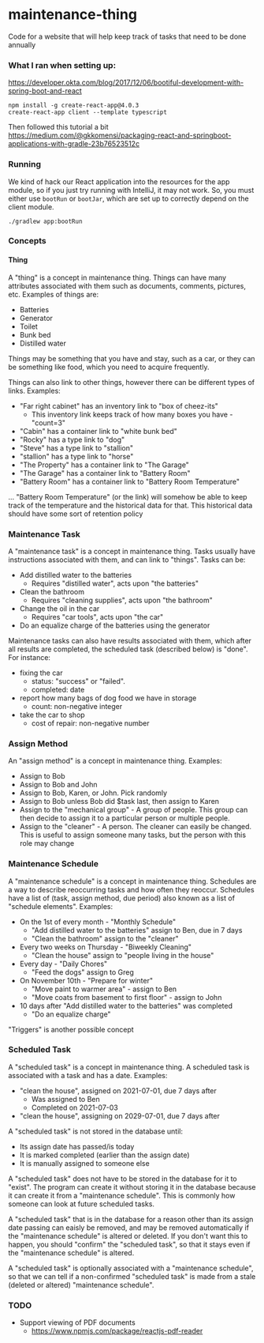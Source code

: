 # maintenance-thing
Code for a website that will help keep track of tasks that need to be done annually

### What I ran when setting up:
https://developer.okta.com/blog/2017/12/06/bootiful-development-with-spring-boot-and-react
```shell
npm install -g create-react-app@4.0.3
create-react-app client --template typescript
```
Then followed this tutorial a bit https://medium.com/@gkkomensi/packaging-react-and-springboot-applications-with-gradle-23b76523512c


### Running
We kind of hack our React application into the resources for the app module, so if you just try running with
IntelliJ, it may not work. So, you must either use `bootRun` or `bootJar`, which are set up to correctly depend on
the client module.
```shell
./gradlew app:bootRun
```

### Concepts
#### Thing
A "thing" is a concept in maintenance thing. Things can have many attributes associated with them such as documents,
comments, pictures, etc. Examples of things are:
* Batteries
* Generator
* Toilet
* Bunk bed
* Distilled water

Things may be something that you have and stay, such as a car, or they can be something like food, which you need to
acquire frequently.

Things can also link to other things, however there can be different types of links. Examples:
* "Far right cabinet" has an inventory link to "box of cheez-its"
  * This inventory link keeps track of how many boxes you have - "count=3"
* "Cabin" has a container link to "white bunk bed"
* "Rocky" has a type link to "dog"
* "Steve" has a type link to "stallion"
* "stallion" has a type link to "horse"
* "The Property" has a container link to "The Garage"
* "The Garage" has a container link to "Battery Room"
* "Battery Room" has a container link to "Battery Room Temperature"

... "Battery Room Temperature" (or the link) will somehow be able to keep track of the temperature
and the historical data for that. This historical data should have some sort of retention policy

### Maintenance Task
A "maintenance task" is a concept in maintenance thing. Tasks usually have instructions associated with them,
and can link to "things". Tasks can be:
* Add distilled water to the batteries
  * Requires "distilled water", acts upon "the batteries"
* Clean the bathroom
  * Requires "cleaning supplies", acts upon "the bathroom"
* Change the oil in the car
  * Requires "car tools", acts upon "the car"
* Do an equalize charge of the batteries using the generator

Maintenance tasks can also have results associated with them, which after all results are completed,
the scheduled task (described below) is "done".
For instance:
* fixing the car
  * status: "success" or "failed".
  * completed: date
* report how many bags of dog food we have in storage
  * count: non-negative integer
* take the car to shop
  * cost of repair: non-negative number

### Assign Method
An "assign method" is a concept in maintenance thing. Examples:
* Assign to Bob
* Assign to Bob and John
* Assign to Bob, Karen, or John. Pick randomly
* Assign to Bob unless Bob did $task last, then assign to Karen
* Assign to the "mechanical group" - A group of people. This group can then decide to assign it to a particular person or multiple people.
* Assign to the "cleaner" - A person. The cleaner can easily be changed. This is useful to assign someone many tasks, but the person with this role may change

### Maintenance Schedule
A "maintenance schedule" is a concept in maintenance thing. Schedules are a way to describe reoccurring tasks and
how often they reoccur. Schedules have a list of (task, assign method, due period) also known as a list of "schedule elements".
Examples:
* On the 1st of every month - "Monthly Schedule"
  * "Add distilled water to the batteries" assign to Ben, due in 7 days
  * "Clean the bathroom" assign to the "cleaner"
* Every two weeks on Thursday - "Biweekly Cleaning"
  * "Clean the house" assign to "people living in the house"
* Every day - "Daily Chores"
  * "Feed the dogs" assign to Greg
* On November 10th - "Prepare for winter"
  * "Move paint to warmer area" - assign to Ben
  * "Move coats from basement to first floor" - assign to John
* 10 days after "Add distilled water to the batteries" was completed
  * "Do an equalize charge"

"Triggers" is another possible concept
  
### Scheduled Task
A "scheduled task" is a concept in maintenance thing. A scheduled task is associated with a task and has a date.
Examples:
* "clean the house", assigned on 2021-07-01, due 7 days after
  * Was assigned to Ben
  * Completed on 2021-07-03
* "clean the house", assigning on 2029-07-01, due 7 days after

A "scheduled task" is not stored in the database until:
* Its assign date has passed/is today
* It is marked completed (earlier than the assign date)
* It is manually assigned to someone else

A "scheduled task" does not have to be stored in the database for it to "exist". The program can create it without
storing it in the database because it can create it from a "maintenance schedule". This is commonly how someone
can look at future scheduled tasks.

A "scheduled task" that is in the database for a reason other than its assign date passing can eaisly be removed, and may be removed automatically
if the "maintenance schedule" is altered or deleted. If you don't want this to happen, you should "confirm" the "scheduled task",
so that it stays even if the "maintenance schedule" is altered.

A "scheduled task" is optionally associated with a "maintenance schedule", so that we can tell if a non-confirmed
"scheduled task" is made from a stale (deleted or altered) "maintenance schedule".


### TODO
* Support viewing of PDF documents
  * https://www.npmjs.com/package/reactjs-pdf-reader
